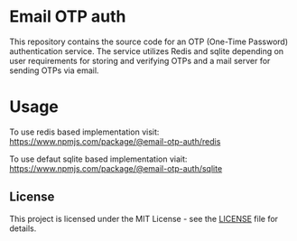 # Email OTP auth

This repository contains the source code for an OTP (One-Time Password) authentication service. The service utilizes Redis and sqlite depending on user requirements for storing and verifying OTPs and a mail server for sending OTPs via email.

# Usage

To use redis based implementation visit: https://www.npmjs.com/package/@email-otp-auth/redis

To use defaut sqlite based implementation viait: https://www.npmjs.com/package/@email-otp-auth/sqlite

## License

This project is licensed under the MIT License - see the [LICENSE](LICENSE) file for details.
